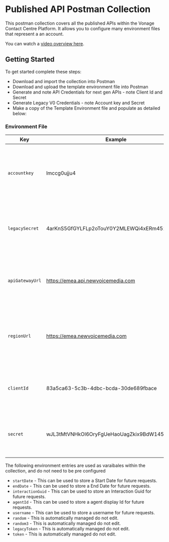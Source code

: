 # Published API Postman Collection 
This postman collection covers all the published APIs within the Vonage Contact Centre Platform. It allows you to configure many environment files that represent a an account.

You can watch a [video overview here](https://drive.google.com/file/d/1H25sBkLZjTnKkJFvrIR7DQxjrG48Ty8l/view?usp=sharing).

## Getting Started

To get started complete these steps:
* Download and import the collection into Postman
* Download and upload the template environment file into Postman
* Generate and note API Credentials for next gen APIs - note Client Id and Secret
* Generate Legacy V0 Credentials - note Account key and Secret
* Make a copy of the Template Environment file and populate as detailed below:

### Environment File

| Key        | Example           | Description  |
| ------------- |-------------| -----|
| `accountkey`	| lmccg0ujju4 | The account key detailed within the System Settings area of the portal. |
| `legacySecret`		| 4arKnS5GfGYLFLp2oTouY0Y2MLEWQi4xERm451zYBTQ=     | This is the secret generated within the System Settings area of the portal. |
| `apiGatewayUrl`	| https://emea.api.newvoicemedia.com      | The api url should match the region that the account is hosted at; emea, apac, nam.|
| `regionUrl`		| https://emea.newvoicemedia.com     | The contact centre url should match the region that the account is hosted at; emea, apac, nam.|
| `clientId`		| 83a5ca63-5c3b-4dbc-bcda-30de689fbace     | This is the client Id generated within the API Admin area of the portal. |
| `secret`		| wJL3tMtVNHkOI6OryFgUeHaoUagZkix9BdW1456     | This is the secret generated within the API Admin area of the portal. |

The following environment entries are used as varaibales within the collection, and do not need to be pre configured

* `startDate` - This can be used to store a Start Date for future requests.
* `endDate` - This can be used to store a End Date for future requests.
* `interactionGuid` - This can be used to store an Interaction Guid for future requests.
* `agentId` - This can be used to store a agent display Id for future requests.
* `username` - This can be used to store a username for future requests.
* `random` - This is automatically managed do not edit.
* `random3` - This is automatically managed do not edit.
* `legacyToken` - This is automatically managed do not edit.
* `token` - This is automatically managed do not edit.
